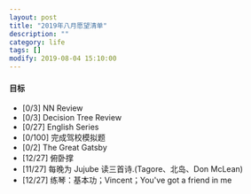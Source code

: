 ```yaml
---
layout: post
title: "2019年八月愿望清单"
description: ""
category: life
tags: []
modify: 2019-08-04 15:10:00
---
```



#### 目标

+ [0/3] NN Review
+ [0/3] Decision Tree Review
+ [0/27] English Series
+ [0/100] 完成驾校模拟题
+ [0/2] The Great Gatsby
+ [12/27] 俯卧撑
+ [11/27] 每晚为 Jujube 读三首诗.(Tagore、北岛、Don McLean)
+ [12/27] 练琴：基本功；Vincent；You've got a friend in me

